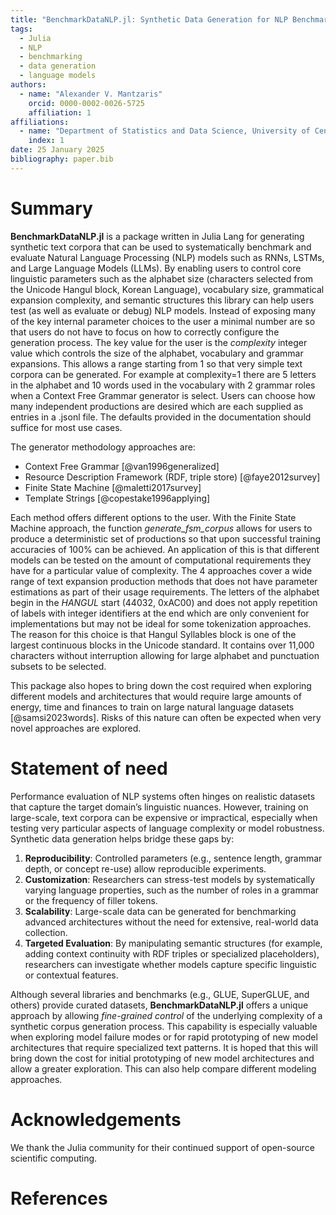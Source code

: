 ```yaml
---
title: "BenchmarkDataNLP.jl: Synthetic Data Generation for NLP Benchmarking"
tags:
  - Julia
  - NLP
  - benchmarking
  - data generation
  - language models
authors:
  - name: "Alexander V. Mantzaris"
    orcid: 0000-0002-0026-5725
    affiliation: 1
affiliations:
  - name: "Department of Statistics and Data Science, University of Central Florida (UCF), USA"
    index: 1
date: 25 January 2025
bibliography: paper.bib
---
```


# Summary

**BenchmarkDataNLP.jl** is a package written in Julia Lang for generating synthetic text corpora that can be used to systematically benchmark and evaluate Natural Language Processing (NLP) models such as RNNs, LSTMs, and Large Language Models (LLMs). By enabling users to control core linguistic parameters such as the alphabet size (characters selected from the Unicode Hangul block, Korean Language), vocabulary size, grammatical expansion complexity, and semantic structures this library can help users test (as well as evaluate or debug) NLP models. Instead of exposing many of the key internal parameter choices to the user a minimal number are so that users do not have to focus on how to correctly configure the generation process. The key value for the user is the *complexity* integer value which controls the size of the alphabet, vocabulary and grammar expansions. This allows a range starting from 1 so that very simple text corpora can be generated. For example at complexity=1 there are 5 letters in the alphabet and 10 words used in the vocabulary with 2 grammar roles when a Context Free Grammar generator is select. Users can choose how many independent productions are desired which are each supplied as entries in a .jsonl file. The defaults provided in the documentation should suffice for most use cases. 

The generator methodology approaches are:

  - Context Free Grammar [@van1996generalized]
  - Resource Description Framework (RDF, triple store) [@faye2012survey]
  - Finite State Machine [@maletti2017survey]
  - Template Strings [@copestake1996applying]

Each method offers different options to the user. With the Finite State Machine approach, the function *generate_fsm_corpus* allows for users to produce a deterministic set of productions so that upon successful training accuracies of 100% can be achieved. An application of this is that different models can be tested on the amount of computational requirements they have for a particular value of complexity. The 4 approaches cover a wide range of text expansion production methods that does not have parameter estimations as part of their usage requirements. The letters of the alphabet begin in the *HANGUL* start (44032, 0xAC00) and does not apply repetition of labels with integer identifiers at the end which are only convenient for implementations but may not be ideal for some tokenization approaches. The reason for this choice is that Hangul Syllables block is one of the largest continuous blocks in the Unicode standard. It contains over 11,000 characters without interruption allowing for large alphabet and punctuation subsets to be selected.

This package also hopes to bring down the cost required when exploring different models and architectures that would require large amounts of energy, time and finances to train on large natural language datasets [@samsi2023words]. Risks of this nature can often be expected when very novel approaches are explored.

# Statement of need

Performance evaluation of NLP systems often hinges on realistic datasets that capture the target domain’s linguistic nuances. However, training on large-scale, text corpora can be expensive or impractical, especially when testing very particular aspects of language complexity or model robustness. Synthetic data generation helps bridge these gaps by:

1. **Reproducibility**: Controlled parameters (e.g., sentence length, grammar depth, or concept re-use) allow reproducible experiments.
2. **Customization**: Researchers can stress-test models by systematically varying language properties, such as the number of roles in a grammar or the frequency of filler tokens.
3. **Scalability**: Large-scale data can be generated for benchmarking advanced architectures without the need for extensive, real-world data collection.
4. **Targeted Evaluation**: By manipulating semantic structures (for example, adding context continuity with RDF triples or specialized placeholders), researchers can investigate whether models capture specific linguistic or contextual features.

Although several libraries and benchmarks (e.g., GLUE, SuperGLUE, and others) provide curated datasets, **BenchmarkDataNLP.jl** offers a unique approach by allowing *fine-grained control* of the underlying complexity of a  synthetic corpus generation process. This capability is especially valuable when exploring model failure modes or for rapid prototyping of new model architectures that require specialized text patterns. It is hoped that this will bring down the cost for initial prototyping of new model architectures and allow a greater exploration. This can also help compare different modeling approaches.

# Acknowledgements

We thank the Julia community for their continued support of open-source scientific computing.

# References

